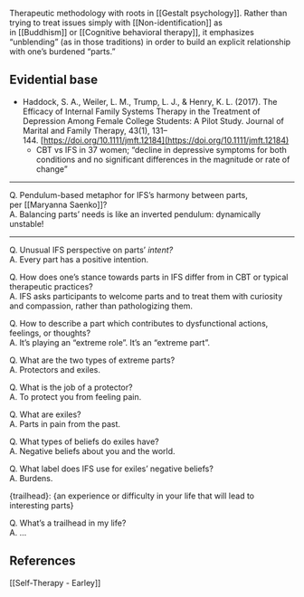 Therapeutic methodology with roots in [[Gestalt psychology]]. Rather than trying to treat issues simply with [[Non-identification]] as in [[Buddhism]] or [[Cognitive behavioral therapy]], it emphasizes “unblending” (as in those traditions) in order to build an explicit relationship with one’s burdened “parts.”

## Evidential base

- Haddock, S. A., Weiler, L. M., Trump, L. J., & Henry, K. L. (2017). The Efficacy of Internal Family Systems Therapy in the Treatment of Depression Among Female College Students: A Pilot Study. Journal of Marital and Family Therapy, 43(1), 131–144. [https://doi.org/10.1111/jmft.12184](https://doi.org/10.1111/jmft.12184)
    - CBT vs IFS in 37 women; “decline in depressive symptoms for both conditions and no significant differences in the magnitude or rate of change”

---

Q. Pendulum-based metaphor for IFS’s harmony between parts, per [[Maryanna Saenko]]?  
A. Balancing parts’ needs is like an inverted pendulum: dynamically unstable!

---

Q. Unusual IFS perspective on parts’ _intent?_  
A. Every part has a positive intention.

Q. How does one’s stance towards parts in IFS differ from in CBT or typical therapeutic practices?  
A. IFS asks participants to welcome parts and to treat them with curiosity and compassion, rather than pathologizing them.

Q. How to describe a part which contributes to dysfunctional actions, feelings, or thoughts?  
A. It’s playing an “extreme role”. It’s an “extreme part”.

Q. What are the two types of extreme parts?  
A. Protectors and exiles.

Q. What is the job of a protector?  
A. To protect you from feeling pain.

Q. What are exiles?  
A. Parts in pain from the past.

Q. What types of beliefs do exiles have?  
A. Negative beliefs about you and the world.

Q. What label does IFS use for exiles’ negative beliefs?  
A. Burdens.

{trailhead}: {an experience or difficulty in your life that will lead to interesting parts}

Q. What’s a trailhead in my life?  
A. …

## References

[[Self-Therapy - Earley]]